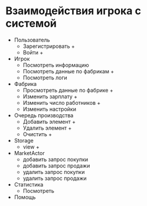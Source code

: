 # Взаимодействия игрока с системой

- Пользователь
    - Зарегистрировать +
    - Войти +
- Игрок
    - Посмотреть информацию
    - Посмотреть данные по фабрикам +
    - Посмотреть логи
- Фабрика
    - Просмотреть данные по фабрике +
    - Изменить зарплату +
    - Изменить число работников +
    - Изменить настройки
- Очередь производства
    - Добавить элемент +
    - Удалить элемент +
    - Очистить +
- Storage
    - view +
- MarketActor
    - добавить запрос покупки
    - добавить запрос продажи
    - удалить запрос покупки
    - удалить запрос продажи
- Статистика
    - Посмотреть
- Помощь